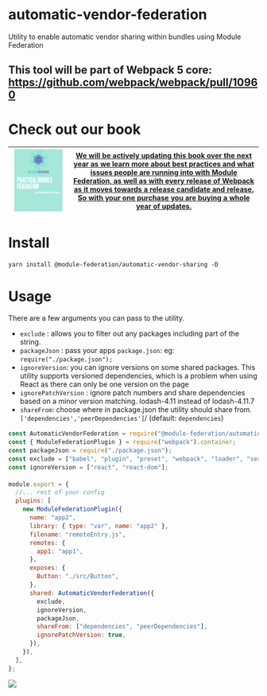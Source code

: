 # automatic-vendor-federation

Utility to enable automatic vendor sharing within bundles using Module Federation

## This tool will be part of Webpack 5 core: https://github.com/webpack/webpack/pull/10960

# Check out our book
| <a href="https://module-federation.myshopify.com/products/practical-module-federation" target="_blank"><img src="https://github.com/module-federation/module-federation-examples/raw/master/docs/MFCover.png" alt='Practical Module Federation Book' width="90%"/></a> | <a href="https://module-federation.myshopify.com/products/practical-module-federation" target="_blank">We will be actively updating this book over the next year as we learn more about best practices and what issues people are running into with Module Federation, as well as with every release of Webpack as it moves towards a release candidate and release. So with your one purchase you are buying a whole year of updates.</a> |
|------------------------------------------------------------------------------------|---------------------------------------------------------------------------------------------------------------------------------------------------------------------------------------------------------------------------------------------------------------------------------------------------------------------------------|

# Install

```shell script
yarn install @module-federation/automatic-vendor-sharing -D
```

# Usage
There are a few arguments you can pass to the utility.
* `exclude` : allows you to filter out any packages including part of the string.
* `packageJson` : pass your apps `package.json`: eg: `require("./package.json");`
* `ignoreVersion`: you can ignore versions on some shared packages. This utility supports versioned dependencies, which is a problem when using React as there can only be one version on the page
* `ignorePatchVersion` : ignore patch numbers and share dependencies based on a minor version matching. lodash-4.11 instead of lodash-4.11.7
* `shareFrom`: choose where in package.json the utility should share from. `['dependencies','peerDependencies']`/ (default: `dependencies`)

```js
const AutomaticVendorFederation = require("@module-federation/automatic-vendor-federation");
const { ModuleFederationPlugin } = require("webpack").container;
const packageJson = require("./package.json");
const exclude = ["babel", "plugin", "preset", "webpack", "loader", "serve"];
const ignoreVersion = ["react", "react-dom"];

module.export = {
  //... rest of your config
  plugins: [
    new ModuleFederationPlugin({
      name: "app2",
      library: { type: "var", name: "app2" },
      filename: "remoteEntry.js",
      remotes: {
        app1: "app1",
      },
      exposes: {
        Button: "./src/Button",
      },
      shared: AutomaticVendorFederation({
        exclude,
        ignoreVersion,
        packageJson,
        shareFrom: ["dependencies", "peerDependencies"],
        ignorePatchVersion: true,
      }),
    }),
  ],
};
```

<img src="https://ssl.google-analytics.com/collect?v=1&t=event&ec=email&ea=open&t=event&tid=UA-120967034-1&z=1589682154&cid=ae045149-9d17-0367-bbb0-11c41d92b411&dt=ModuleFederation&dp=/email/AutoVendorFederation">
